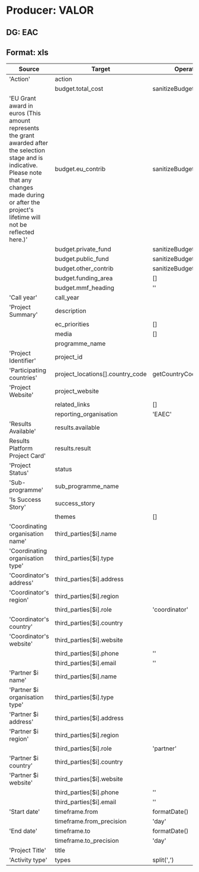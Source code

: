 # Producer: VALOR

## DG: EAC

## Format: xls

| Source                                                                                                                                                                                                                 | Target                           | Operation               |
| ---------------------------------------------------------------------------------------------------------------------------------------------------------------------------------------------------------------------- | -------------------------------- | ----------------------- |
| 'Action'                                                                                                                                                                                                               | action                           |                         |
|                                                                                                                                                                                                                        | budget.total_cost                | sanitizeBudgetItem()    |
| 'EU Grant award in euros (This amount represents the grant awarded after the selection stage and is indicative. Please note that any changes made during or after the project's lifetime will not be reflected here.)' | budget.eu_contrib                | sanitizeBudgetItem()    |
|                                                                                                                                                                                                                        | budget.private_fund              | sanitizeBudgetItem()    |
|                                                                                                                                                                                                                        | budget.public_fund               | sanitizeBudgetItem()    |
|                                                                                                                                                                                                                        | budget.other_contrib             | sanitizeBudgetItem()    |
|                                                                                                                                                                                                                        | budget.funding_area              | []                      |
|                                                                                                                                                                                                                        | budget.mmf_heading               | ''                      |
| 'Call year'                                                                                                                                                                                                            | call_year                        |                         |
| 'Project Summary'                                                                                                                                                                                                      | description                      |                         |
|                                                                                                                                                                                                                        | ec_priorities                    | []                      |
|                                                                                                                                                                                                                        | media                            | []                      |
|                                                                                                                                                                                                                        | programme_name                   |                         |
| 'Project Identifier'                                                                                                                                                                                                   | project_id                       |                         |
| 'Participating countries'                                                                                                                                                                                              | project_locations[].country_code | getCountryCode(country) |
| 'Project Website'                                                                                                                                                                                                      | project_website                  |                         |
|                                                                                                                                                                                                                        | related_links                    | []                      |
|                                                                                                                                                                                                                        | reporting_organisation           | 'EAEC'                  |
| 'Results Available'                                                                                                                                                                                                    | results.available                |                         |
| Results Platform Project Card'                                                                                                                                                                                         | results.result                   |                         |
| 'Project Status'                                                                                                                                                                                                       | status                           |                         |
| 'Sub-programme'                                                                                                                                                                                                        | sub_programme_name               |                         |
| 'Is Success Story'                                                                                                                                                                                                     | success_story                    |                         |
|                                                                                                                                                                                                                        | themes                           | []                      |
| 'Coordinating organisation name'                                                                                                                                                                                       | third_parties[$i].name           |                         |
| 'Coordinating organisation type'                                                                                                                                                                                       | third_parties[$i].type           |                         |
| 'Coordinator's address'                                                                                                                                                                                                | third_parties[$i].address        |                         |
| 'Coordinator's region'                                                                                                                                                                                                 | third_parties[$i].region         |                         |
|                                                                                                                                                                                                                        | third_parties[$i].role           | 'coordinator'           |
| 'Coordinator's country'                                                                                                                                                                                                | third_parties[$i].country        |                         |
| 'Coordinator's website'                                                                                                                                                                                                | third_parties[$i].website        |                         |
|                                                                                                                                                                                                                        | third_parties[$i].phone          | ''                      |
|                                                                                                                                                                                                                        | third_parties[$i].email          | ''                      |
| 'Partner $i name'                                                                                                                                                                                                      | third_parties[$i].name           |                         |
| 'Partner $i organisation type'                                                                                                                                                                                         | third_parties[$i].type           |                         |
| 'Partner $i address'                                                                                                                                                                                                   | third_parties[$i].address        |                         |
| 'Partner $i region'                                                                                                                                                                                                    | third_parties[$i].region         |                         |
|                                                                                                                                                                                                                        | third_parties[$i].role           | 'partner'               |
| 'Partner $i country'                                                                                                                                                                                                   | third_parties[$i].country        |                         |
| 'Partner $i website'                                                                                                                                                                                                   | third_parties[$i].website        |                         |
|                                                                                                                                                                                                                        | third_parties[$i].phone          | ''                      |
|                                                                                                                                                                                                                        | third_parties[$i].email          | ''                      |
| 'Start date'                                                                                                                                                                                                           | timeframe.from                   | formatDate()            |
|                                                                                                                                                                                                                        | timeframe.from_precision         | 'day'                   |
| 'End date'                                                                                                                                                                                                             | timeframe.to                     | formatDate()            |
|                                                                                                                                                                                                                        | timeframe.to_precision           | 'day'                   |
| 'Project Title'                                                                                                                                                                                                        | title                            |                         |
| 'Activity type'                                                                                                                                                                                                        | types                            | split(',')              |

